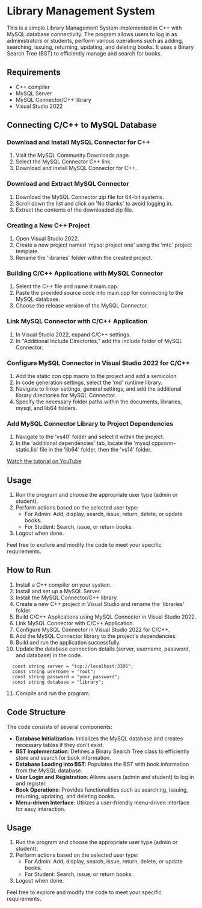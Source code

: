 # Library Management System

This is a simple Library Management System implemented in C++ with MySQL database connectivity. The program allows users to log in as administrators or students, perform various operations such as adding, searching, issuing, returning, updating, and deleting books. It uses a Binary Search Tree (BST) to efficiently manage and search for books.

## Requirements

- C++ compiler
- MySQL Server
- MySQL Connector/C++ library
- Visual Studio 2022

## Connecting C/C++ to MySQL Database

### Download and Install MySQL Connector for C++

1. Visit the MySQL Community Downloads page.
2. Select the MySQL Connector C++ link.
3. Download and install MySQL Connector for C++.

### Download and Extract MySQL Connector

1. Download the MySQL Connector zip file for 64-bit systems.
2. Scroll down the list and click on 'No thanks' to avoid logging in.
3. Extract the contents of the downloaded zip file.

### Creating a New C++ Project

1. Open Visual Studio 2022.
2. Create a new project named 'mysql project one' using the 'mtc' project template.
3. Rename the 'libraries' folder within the created project.

### Building C/C++ Applications with MySQL Connector

1. Select the C++ file and name it main.cpp.
2. Paste the provided source code into main.cpp for connecting to the MySQL database.
3. Choose the release version of the MySQL Connector.

### Link MySQL Connector with C/C++ Application

1. In Visual Studio 2022, expand C/C++ settings.
2. In "Additional Include Directories," add the include folder of MySQL Connector.

### Configure MySQL Connector in Visual Studio 2022 for C/C++

1. Add the static con cpp macro to the project and add a semicolon.
2. In code generation settings, select the 'md' runtime library.
3. Navigate to linker settings, general settings, and add the additional library directories for MySQL Connector.
4. Specify the necessary folder paths within the documents, libraries, mysql, and lib64 folders.

### Add MySQL Connector Library to Project Dependencies

1. Navigate to the 'vs40' folder and select it within the project.
2. In the 'additional dependencies' tab, locate the 'mysql cppconn-static.lib' file in the 'lib64' folder, then the 'vs14' folder.

[Watch the tutorial on YouTube](https://www.youtube.com/watch?v=a_W4zt5sR1M)

## Usage

1. Run the program and choose the appropriate user type (admin or student).
2. Perform actions based on the selected user type:
   - For Admin: Add, display, search, issue, return, delete, or update books.
   - For Student: Search, issue, or return books.
3. Logout when done.

Feel free to explore and modify the code to meet your specific requirements.

## How to Run

1. Install a C++ compiler on your system.
2. Install and set up a MySQL Server.
3. Install the MySQL Connector/C++ library.
4. Create a new C++ project in Visual Studio and rename the 'libraries' folder.
5. Build C/C++ Applications using MySQL Connector in Visual Studio 2022.
6. Link MySQL Connector with C/C++ Application.
7. Configure MySQL Connector in Visual Studio 2022 for C/C++.
8. Add the MySQL Connector library to the project's dependencies.
9. Build and run the application successfully.
10. Update the database connection details (server, username, password, and database) in the code.
```
  const string server = "tcp://localhost:3306";
  const string username = "root";
  const string password = "your_password";
  const string database = "library";
```
11. Compile and run the program.

## Code Structure

The code consists of several components:

- **Database Initialization**: Initializes the MySQL database and creates necessary tables if they don't exist.
- **BST Implementation**: Defines a Binary Search Tree class to efficiently store and search for book information.
- **Database Loading into BST**: Populates the BST with book information from the MySQL database.
- **User Login and Registration**: Allows users (admin and student) to log in and register.
- **Book Operations**: Provides functionalities such as searching, issuing, returning, updating, and deleting books.
- **Menu-driven Interface**: Utilizes a user-friendly menu-driven interface for easy interaction.

## Usage

1. Run the program and choose the appropriate user type (admin or student).
2. Perform actions based on the selected user type:
   - For Admin: Add, display, search, issue, return, delete, or update books.
   - For Student: Search, issue, or return books.
3. Logout when done.

Feel free to explore and modify the code to meet your specific requirements.
